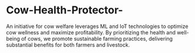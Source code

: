 # Cow-Health-Protector-
An initiative for cow welfare leverages ML and IoT technologies to optimize cow wellness and maximize profitability. By prioritizing the health and well-being of cows, we promote sustainable farming practices, delivering substantial benefits for both farmers and livestock.
